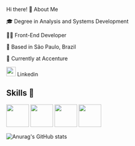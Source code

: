 Hi there! 👋
About Me

🎓 Degree in Analysis and Systems Development

👨‍💻 Front-End Developer

📍 Based in São Paulo, Brazil

💼 Currently at Accenture

<a href="https://www.linkedin.com/in/diego-melo99xz/" style="text-decoration: none;"> <img src="https://cdn.jsdelivr.net/gh/devicons/devicon@latest/icons/linkedin/linkedin-original.svg" width="25"/> Linkedin </a>

## Skills 🚀
<img src="https://cdn.jsdelivr.net/gh/devicons/devicon@latest/icons/html5/html5-original.svg" width="60"/> <img src="https://cdn.jsdelivr.net/gh/devicons/devicon@latest/icons/css3/css3-original.svg" width="60"/> <img src="https://cdn.jsdelivr.net/gh/devicons/devicon@latest/icons/microsoftsqlserver/microsoftsqlserver-plain-wordmark.svg" width="60" /> <img src="https://cdn.jsdelivr.net/gh/devicons/devicon@latest/icons/googlecloud/googlecloud-original.svg" width="60" />

 


![Anurag's GitHub stats](https://github-readme-stats.vercel.app/api?username=diego99xz&show_icons=true&theme=dark)
